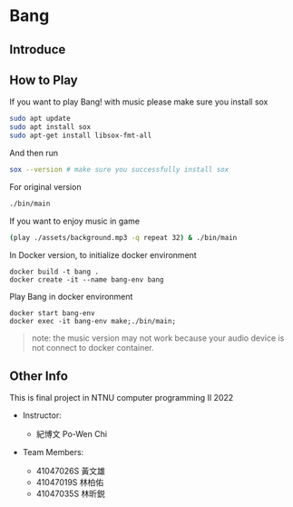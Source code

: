 # Bang

## Introduce
<!-- TODO: introduce bang game -->

## How to Play
If you want to play Bang! with music please make sure you install sox
```bash
sudo apt update
sudo apt install sox
sudo apt-get install libsox-fmt-all
```

And then run
``` bash
sox --version # make sure you successfully install sox
```

For original version
```bash
./bin/main 
```

If you want to enjoy music in game
```bash
(play ./assets/background.mp3 -q repeat 32) & ./bin/main
```

In Docker version, to initialize docker environment
```
docker build -t bang . 
docker create -it --name bang-env bang
```

Play Bang in docker environment
```
docker start bang-env
docker exec -it bang-env make;./bin/main;
```
> note: the music version may not work because your audio device is not connect to docker container.

## Other Info
This is final project in NTNU computer programming II 2022
- Instructor: 
    - 紀博文 Po-Wen Chi

- Team Members:
    - 41047026S 黃文雄
    - 41047019S 林柏佑
    - 41047035S 林昕鋭